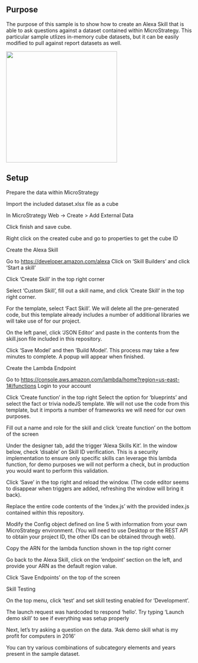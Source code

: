## Purpose

The purpose of this sample is to show how to create an Alexa Skill that is able to ask questions against a dataset contained within MicroStrategy. This particular sample utlizes in-memory cube datasets, but it can be easily modified to pull against report datasets as well. 

<img src="https://github.com/slippens/MicroStrategy/blob/master/Alexa%20Skill%20Samples/Skill%20using%20MSTR%20cubes/readme%20images/questions.png"  width="300"/>

## Setup
Prepare the data within MicroStrategy

Import the included dataset.xlsx file as a cube

In MicroStrategy Web -> Create > Add External Data
  

Click finish and save cube.

Right click on the created cube and go to properties to get the cube ID
  

Create the Alexa Skill

Go to https://developer.amazon.com/alexa
Click on ‘Skill Builders’ and click ‘Start a skill’
 

Click ‘Create Skill’ in the top right corner

Select ‘Custom Skill’, fill out a skill name, and click ‘Create Skill’ in the top right corner.

 

For the template, select ‘Fact Skill’. We will delete all the pre-generated code, but this template already includes a number of additional libraries we will take use of for our project.

 

On the left panel, click ‘JSON Editor’ and paste in the contents from the skill.json file included in this repository.
 

Click ‘Save Model’ and then ‘Build Model’. This process may take a few minutes to complete. A popup will appear when finished.

Create the Lambda Endpoint

Go to https://console.aws.amazon.com/lambda/home?region=us-east-1#/functions
Login to your account

Click ‘Create function’ in the top right
Select the option for ‘blueprints’ and select the fact or trivia nodeJS template. We will not use the code from this template, but it imports a number of frameworks we will need for our own purposes.

Fill out a name and role for the skill and click ‘create function’ on the bottom of the screen
  

Under the designer tab, add the trigger ‘Alexa Skills Kit’. In the window below, check ‘disable’ on Skill ID verification. This is a security implementation to ensure only specific skills can leverage this lambda function, for demo purposes we will not perform a check, but in production you would want to perform this validation.  

Click ‘Save’ in the top right and reload the window. (The code editor seems to disappear when triggers are added, refreshing the window will bring it back).

Replace the entire code contents of the ‘index.js’ with the provided index.js contained within this repository.

Modify the Config object defined on line 5 with information from your own MicroStrategy environment. (You will need to use Desktop or the REST API to obtain your project ID, the other IDs can be obtained through web).
 




Copy the ARN for the lambda function shown in the top right corner
 

Go back to the Alexa Skill, click on the ‘endpoint’ section on the left, and provide your ARN as the default region value.

 

Click ‘Save Endpoints’ on the top of the screen


Skill Testing

On the top menu, click ‘test’ and set skill testing enabled for ‘Development’.

 

The launch request was hardcoded to respond ‘hello’. Try typing ‘Launch demo skill’ to see if everything was setup properly
 

Next, let’s try asking a question on the data. 
‘Ask demo skill what is my profit for computers in 2016’

 


You can try various combinations of subcategory elements and years present in the sample dataset.


